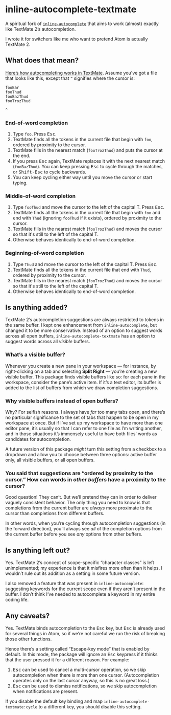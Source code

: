 
# inline-autocomplete-textmate

A spiritual fork of [`inline-autocomplete`][inline-autocomplete] that aims to work (almost) exactly like TextMate 2’s autocompletion.

I wrote it for switchers like me who want to pretend Atom is actually TextMate 2.

## What does that mean?

[Here’s how autocompleting works in TextMate][textmate]. Assume you've got a file that looks like this, except that `^` signifies where the cursor is:

```
fooBar
fooThud
fooBazThud
fooTrozThud

^
```

### End-of-word completion

1. Type `foo`. Press <kbd>Esc</kbd>.
2. TextMate finds all the tokens in the current file that begin with `foo`, ordered by proximity to the cursor.
3. TextMate fills in the nearest match (`fooTrozThud`) and puts the cursor at the end.
4. If you press <kbd>Esc</kbd> again, TextMate replaces it with the next nearest match (`fooBazThud`). You can keep pressing <kbd>Esc</kbd> to cycle through the matches, or <kbd>Shift-Esc</kbd> to cycle backwards.
5. You can keep cycling either way until you move the cursor or start typing.

### Middle-of-word completion

1. Type `fooThud` and move the cursor to the left of the capital T. Press <kbd>Esc</kbd>.
2. TextMate finds all the tokens in the current file that begin with `foo` and end with `Thud` (ignoring `fooThud` if it exists), ordered by proximity to the cursor.
3. TextMate fills in the nearest match (`fooTrozThud`) and moves the cursor so that it's still to the left of the capital T.
4. Otherwise behaves identically to end-of-word completion.

### Beginning-of-word completion

1. Type `Thud` and move the cursor to the left of the capital T. Press <kbd>Esc</kbd>.
2. TextMate finds all the tokens in the current file that end with `Thud`, ordered by proximity to the cursor.
3. TextMate fills in the nearest match (`fooTrozThud`) and moves the cursor so that it's still to the left of the capital T.
4. Otherwise behaves identically to end-of-word completion.

## Is anything added?

TextMate 2’s autocompletion suggestions are always restricted to tokens in the same buffer. I kept one enhancement from `inline-autocomplete`, but changed it to be more conservative. Instead of an option to suggest words across all open buffers, `inline-autocomplete-textmate` has an option to suggest words across all _visible_ buffers.

### What’s a visible buffer?

Whenever you create a new pane in your workspace — for instance, by right-clicking on a tab and selecting **Split Right** — you’re creating a new visible buffer. This package finds visible buffers like so: for each pane in the workspace, consider the pane’s active item. If it’s a text editor, its buffer is added to the list of buffers from which we draw completion suggestions.

### Why visible buffers instead of open buffers?

Why? For selfish reasons. I always have _far_ too many tabs open, and there’s no particular significance to the set of tabs that happen to be open in my workspace at once. But if I’ve set up my workspace to have more than one editor pane, it’s usually so that I can refer to one file as I’m writing another, and in those situations it’s immensely useful to have both files’ words as candidates for autocompletion.

A future version of this package _might_ turn this setting from a checkbox to a dropdown and allow you to choose between three options: active buffer only, all visible buffers, or all open buffers.

### You said that suggestions are “ordered by proximity to the cursor.” How can words in _other buffers_ have a proximity to the cursor?

Good question! They can’t. But we’ll pretend they can in order to deliver vaguely consistent behavior. The only thing you need to know is that completions from the current buffer are _always_ more proximate to the cursor than completions from different buffers.

In other words, when you’re cycling through autocompletion suggestions (in the forward direction), you’ll always see _all_ of the completion options from the current buffer before you see _any_ options from other buffers.

## Is anything left out?

Yes. TextMate 2’s concept of scope-specific “character classes” is left unimplemented; my experience is that it misfires more often than it helps. I wouldn’t rule out its addition as a setting in some future version.

I also removed a feature that was present in `inline-autocomplete`: suggesting keywords for the current scope even if they aren’t present in the buffer. I don’t think I’ve needed to autocomplete a keyword in my entire coding life.

## Any caveats?

Yes. TextMate binds autocompletion to the <kbd>Esc</kbd> key, but <kbd>Esc</kbd> is already used for several things in Atom, so if we’re not careful we run the risk of breaking those other functions.

Hence there’s a setting called “Escape-key mode” that is enabled by default. In this mode, the package will ignore an <kbd>Esc</kbd> keypress if it thinks that the user pressed it for a different reason. For example:

1. <kbd>Esc</kbd> can be used to cancel a multi-cursor operation, so we skip autocompletion when there is more than one cursor. (Autocompletion operates only on the last cursor anyway, so this is no great loss.)
2. <kbd>Esc</kbd> can be used to dismiss notifications, so we skip autocompletion when notifications are present.

If you disable the default key binding and map `inline-autocomplete-textmate:cycle` to a different key, you should disable this setting.

[textmate]: http://blog.macromates.com/2012/clever-completion/
[inline-autocomplete]: https://github.com/alexchee/atom-inline-autocomplete

